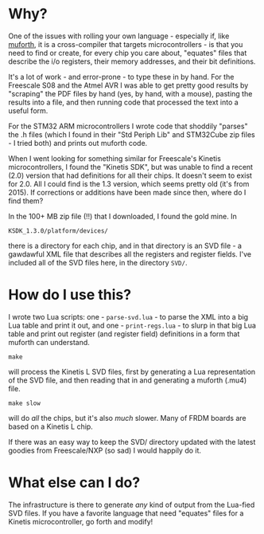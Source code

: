 # Why?

One of the issues with rolling your own language - especially if, like [muforth](https://muforth.nimblemachines.com/), it is a cross-compiler that targets microcontrollers - is that you need to find or create, for every chip you care about, "equates" files that describe the i/o registers, their memory addresses, and their bit definitions.

It's a lot of work - and error-prone - to type these in by hand. For the Freescale S08 and the Atmel AVR I was able to get pretty good results by "scraping" the PDF files by hand (yes, by hand, with a mouse), pasting the results into a file, and then running code that processed the text into a useful form.

For the STM32 ARM microcontrollers I wrote code that shoddily "parses" the .h files (which I found in their "Std Periph Lib" and STM32Cube zip files - I tried both) and prints out muforth code.

When I went looking for something similar for Freescale's Kinetis microcontrollers, I found the "Kinetis SDK", but was unable to find a recent (2.0) version that had definitions for all their chips. It doesn't seem to exist for 2.0. All I could find is the 1.3 version, which seems pretty old (it's from 2015). If corrections or additions have been made since then, where do I find them?

In the 100+ MB zip file (!!) that I downloaded, I found the gold mine. In

    KSDK_1.3.0/platform/devices/

there is a directory for each chip, and in that directory is an SVD file - a gawdawful XML file that describes all the registers and register fields. I've included all of the SVD files here, in the directory `SVD/`.

# How do I use this?

I wrote two Lua scripts: one - `parse-svd.lua` - to parse the XML into a big Lua table and print it out, and one - `print-regs.lua` - to slurp in that big Lua table and print out register (and register field) definitions in a form that muforth can understand.

    make

will process the Kinetis L SVD files, first by generating a Lua representation of the SVD file, and then reading that in and generating a muforth (.mu4) file.

    make slow

will do *all* the chips, but it's also *much* slower. Many of FRDM boards are based on a Kinetis L chip.

If there was an easy way to keep the SVD/ directory updated with the latest goodies from Freescale/NXP (so sad) I would happily do it.

# What else can I do?

The infrastructure is there to generate *any* kind of output from the Lua-fied SVD files. If you have a favorite language that need "equates" files for a Kinetis microcontroller, go forth and modify!
